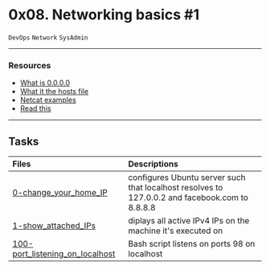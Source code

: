 # 0x08. Networking basics #1
``DevOps`` ``Network`` ``SysAdmin``
***
### Resources
* [What is 0.0.0.0](https://en.wikipedia.org/wiki/0.0.0.0)
* [What it the hosts file](https://www.makeuseof.com/tag/modify-manage-hosts-file-linux/)
* [Netcat examples](https://www.thegeekstuff.com/2012/04/nc-command-examples/)
* [Read this](http://blog.jonathanargentiero.com/docker-sed-cannot-rename-etcsedl8ysxl-device-or-resource-busy/)


***
## Tasks
|Files |Descriptions |
|:-----|:------------|
[0-change_your_home_IP](./0-change_your_home_IP) | configures Ubuntu server such that localhost resolves to 127.0.0.2 and facebook.com to 8.8.8.8
[1-show_attached_IPs](./1-show_attached_IPs) | diplays all active IPv4 IPs on the machine it's executed on
[100-port_listening_on_localhost](./100-port_listening_on_localhost) | Bash script listens on ports 98 on localhost